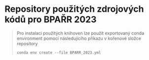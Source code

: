 # Repository použitých zdrojových kódů pro BPAŘR 2023

> Pro instalaci použitých knihoven lze použít exportovaný conda environment pomocí následujícího příkazu v 
> kořenové složce repository
> ```commandline
> conda env create --file BPARR_2023.yml
> ```

